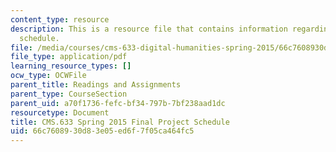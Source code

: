 ```yaml
---
content_type: resource
description: This is a resource file that contains information regarding final project
  schedule.
file: /media/courses/cms-633-digital-humanities-spring-2015/66c7608930d83e05ed6f7f05ca464fc5_MITCMS_633S15_FinalProject.pdf
file_type: application/pdf
learning_resource_types: []
ocw_type: OCWFile
parent_title: Readings and Assignments
parent_type: CourseSection
parent_uid: a70f1736-fefc-bf34-797b-7bf238aad1dc
resourcetype: Document
title: CMS.633 Spring 2015 Final Project Schedule
uid: 66c76089-30d8-3e05-ed6f-7f05ca464fc5
---
```

